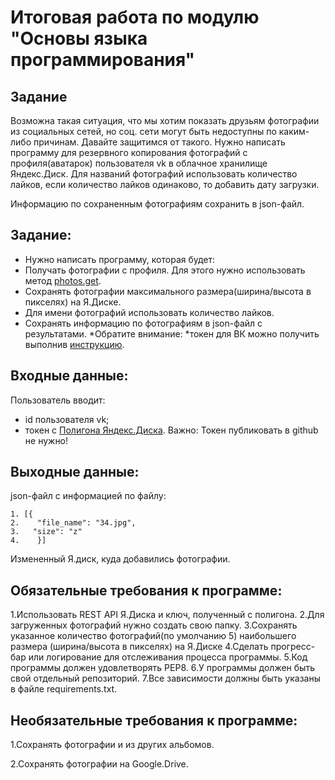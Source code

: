 # Итоговая работа по модулю "Основы языка программирования"

## Задание
Возможна такая ситуация, что мы хотим показать друзьям фотографии из социальных сетей, но соц. сети могут быть недоступны по каким-либо причинам. Давайте защитимся от такого.
Нужно написать программу для резервного копирования фотографий с профиля(аватарок) пользователя vk в облачное хранилище Яндекс.Диск.
Для названий фотографий использовать количество лайков, если количество лайков одинаково, то добавить дату загрузки.

Информацию по сохраненным фотографиям сохранить в json-файл.

## Задание:
- Нужно написать программу, которая будет:
- Получать фотографии с профиля. Для этого нужно использовать метод [photos.get](https://dev.vk.com/method/photos.get).
- Сохранять фотографии максимального размера(ширина/высота в пикселях) на Я.Диске.
- Для имени фотографий использовать количество лайков.
- Сохранять информацию по фотографиям в json-файл с результатами.
*Обратите внимание: *токен для ВК можно получить выполнив [инструкцию](https://docs.google.com/document/d/1_xt16CMeaEir-tWLbUFyleZl6woEdJt-7eyva1coT3w/edit).

## Входные данные:
Пользователь вводит:

- id пользователя vk;
- токен с [Полигона Яндекс.Диска](https://yandex.ru/dev/disk/poligon/). Важно: Токен публиковать в github не нужно!

## Выходные данные:
json-файл с информацией по файлу:
```
1. [{
2.    "file_name": "34.jpg",
3.   "size": "z"
4.    }]
 ```   
Измененный Я.диск, куда добавились фотографии.​​

## Обязательные требования к программе:
1.Использовать REST API Я.Диска и ключ, полученный с полигона.
2.Для загруженных фотографий нужно создать свою папку.
3.Сохранять указанное количество фотографий(по умолчанию 5) наибольшего размера (ширина/высота в пикселях) на Я.Диске
4.Сделать прогресс-бар или логирование для отслеживания процесса программы.
5.Код программы должен удовлетворять PEP8.
6.У программы должен быть свой отдельный репозиторий.
7.Все зависимости должны быть указаны в файле requiremеnts.txt.​

## Необязательные требования к программе:
1.Сохранять фотографии и из других альбомов.

2.Сохранять фотографии на Google.Drive.
